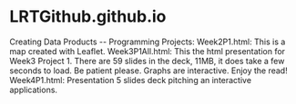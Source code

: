 # LRTGithub.github.io
Creating Data Products -- Programming Projects:
Week2P1.html:
This is a map created with Leaflet.
Week3P1All.html:
This the html presentation for Week3 Project 1. There are 59 slides in the deck, 11MB, it does take a few seconds to load. Be patient please. Graphs are interactive. Enjoy the read!
Week4P1.html:
Presentation 5 slides deck pitching an interactive applications.

